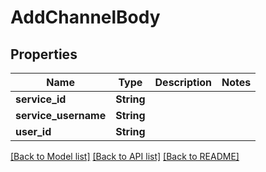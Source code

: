 # AddChannelBody

## Properties

Name | Type | Description | Notes
------------ | ------------- | ------------- | -------------
**service_id** | **String** |  | 
**service_username** | **String** |  | 
**user_id** | **String** |  | 

[[Back to Model list]](../README.md#documentation-for-models) [[Back to API list]](../README.md#documentation-for-api-endpoints) [[Back to README]](../README.md)


